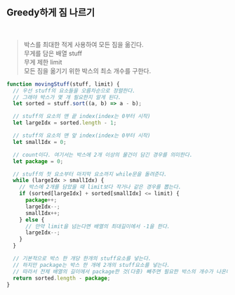 ## Greedy하게 짐 나르기

<br/>

> 박스를 최대한 적게 사용하여 모든 짐을 옮긴다. <br/>
> 무게를 담은 배열 stuff <br/>
> 무게 제한 limit <br/>
> 모든 짐을 옮기기 위한 박스의 최소 개수를 구한다. <br/>

```js
function movingStuff(stuff, limit) {
  // 우선 stuff의 요소들을 오름차순으로 정렬한다.
  // 그래야 박스가 몇 개 필요한지 알게 된다.
  let sorted = stuff.sort((a, b) => a - b);

  // stuff의 요소의 맨 끝 index(index는 0부터 시작)
  let largeIdx = sorted.length - 1;

  // stuff의 요소의 맨 앞 index(index는 0부터 시작)
  let smallIdx = 0;

  // count이다. 여기서는 박스에 2개 이상의 물건이 담긴 경우를 의미한다.
  let package = 0;

  // stuff의 첫 요소부터 마지막 요소까지 while문을 돌려준다.
  while (largeIdx > smallIdx) {
    // 박스에 2개를 담았을 때 limit보다 작거나 같은 경우를 뽑는다.
    if (sorted[largeIdx] + sorted[smallIdx] <= limit) {
      package++;
      largeIdx--;
      smallIdx++;
    } else {
      // 만약 limit을 넘는다면 배열의 최대길이에서 -1을 한다.
      largeIdx--;
    }
  }

  // 기본적으로 박스 한 개당 한개의 stuff요소를 넣는다.
  // 하지만 package는 박스 한 개에 2개의 stuff요소를 넣는다.
  // 따라서 전체 배열의 길이에서 package한 것(다중) 빼주면 필요한 박스의 개수가 나온다.
  return sorted.length - package;
}
```

